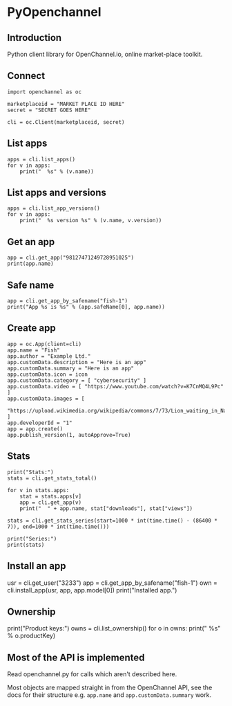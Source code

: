 
# PyOpenchannel

## Introduction

Python client library for OpenChannel.io, online market-place toolkit.

## Connect

```
import openchannel as oc

marketplaceid = "MARKET PLACE ID HERE"
secret = "SECRET GOES HERE"

cli = oc.Client(marketplaceid, secret)
```

## List apps

```
apps = cli.list_apps()
for v in apps:
    print("  %s" % (v.name))
```

## List apps and versions

```
apps = cli.list_app_versions()
for v in apps:
    print("  %s version %s" % (v.name, v.version))
```

## Get an app

```
app = cli.get_app("98127471249728951025")
print(app.name)
```

## Safe name

```
app = cli.get_app_by_safename("fish-1")
print("App %s is %s" % (app.safeName[0], app.name))
```

## Create app

```
app = oc.App(client=cli)
app.name = "Fish"
app.author = "Example Ltd."
app.customData.description = "Here is an app"
app.customData.summary = "Here is an app"
app.customData.icon = icon
app.customData.category = [ "cybersecurity" ]
app.customData.video = [ "https://www.youtube.com/watch?v=K7CnMQ4L9Pc" ]
app.customData.images = [
    "https://upload.wikimedia.org/wikipedia/commons/7/73/Lion_waiting_in_Namibia.jpg"
]
app.developerId = "1"
app = app.create()
app.publish_version(1, autoApprove=True)
```

## Stats

```
print("Stats:")
stats = cli.get_stats_total()

for v in stats.apps:
    stat = stats.apps[v]
    app = cli.get_app(v)
    print("  " + app.name, stat["downloads"], stat["views"])

stats = cli.get_stats_series(start=1000 * int(time.time() - (86400 * 7)), end=1000 * int(time.time()))

print("Series:")
print(stats)
```

## Install an app

usr = cli.get_user("3233")
app = cli.get_app_by_safename("fish-1")
own = cli.install_app(usr, app, app.model[0])
print("Installed app.")

## Ownership

print("Product keys:")
owns = cli.list_ownership()
for o in owns:
    print("  %s" % o.productKey)

## Most of the API is implemented

Read openchannel.py for calls which aren't described here.

Most objects are mapped straight in from the OpenChannel API, see the docs
for their structure e.g. `app.name` and `app.customData.summary` work.

